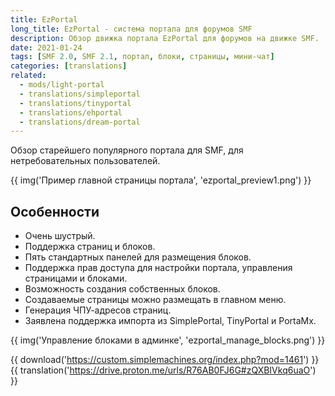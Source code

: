 ```yaml
---
title: EzPortal
long_title: EzPortal - система портала для форумов SMF
description: Обзор движка портала EzPortal для форумов на движке SMF.
date: 2021-01-24
tags: [SMF 2.0, SMF 2.1, портал, блоки, страницы, мини-чат]
categories: [translations]
related:
  - mods/light-portal
  - translations/simpleportal
  - translations/tinyportal
  - translations/ehportal
  - translations/dream-portal
---
```


Обзор старейшего популярного портала для SMF, для нетребовательных пользователей.

<!-- more -->

{{ img('Пример главной страницы портала', 'ezportal_preview1.png') }}

## Особенности

* Очень шустрый.
* Поддержка страниц и блоков.
* Пять стандартных панелей для размещения блоков.
* Поддержка прав доступа для настройки портала, управления страницами и блоками.
* Возможность создания собственных блоков.
* Создаваемые страницы можно размещать в главном меню.
* Генерация ЧПУ-адресов страниц.
* Заявлена поддержка импорта из SimplePortal, TinyPortal и PortaMx.

{{ img('Управление блоками в админке', 'ezportal_manage_blocks.png') }}

{{ download('https://custom.simplemachines.org/index.php?mod=1461') }}
{{ translation('https://drive.proton.me/urls/R76AB0FJ6G#zQXBIVkq6uaO') }}
